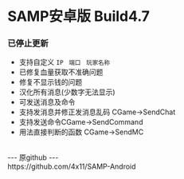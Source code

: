 # SAMP安卓版 Build4.7
### 已停止更新
* 支持自定义 `IP ` `端口 ` `玩家名称`
* 已修复血量获取不准确问题
* 修复不显示钱的问题
* 汉化所有消息(少数字无法显示)
* 可发送消息及命令
* 支持发消息并修正发消息乱码 CGame->SendChat
* 支持发送命令CGame->SendCommand
* 用法直接判断的函数 CGame->SendMC
<br/>
--- 原github ---
<br/>
https://github.com/4x11/SAMP-Android